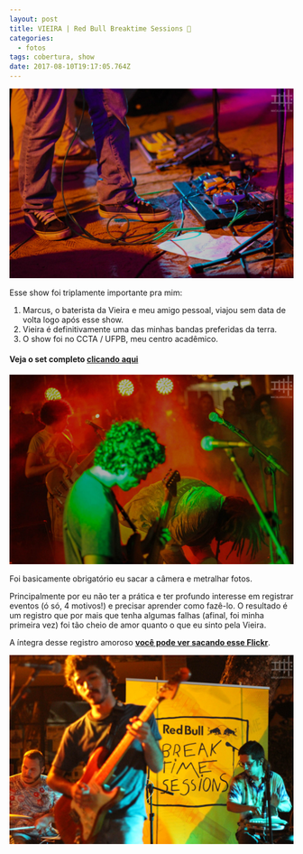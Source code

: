 ```yaml
---
layout: post
title: VIEIRA | Red Bull Breaktime Sessions 🎸
categories:
  - fotos
tags: cobertura, show
date: 2017-08-10T19:17:05.764Z
---
```

![](/images/uploads/1_w7n6yu6d4wjmyil492ocpw.png)

Esse show foi triplamente importante pra mim:

1. Marcus, o baterista da Vieira e meu amigo pessoal, viajou sem data de volta logo após esse show.
2. Vieira é definitivamente uma das minhas bandas preferidas da terra.
3. O show foi no CCTA / UFPB, meu centro acadêmico.

#### Veja o set completo [clicando aqui](https://flic.kr/s/aHskWFq2Lw)

![](/images/uploads/1_htnoqhrzesxesyqzb6utow.png)

Foi basicamente obrigatório eu sacar a câmera e metralhar fotos.

Principalmente por eu não ter a prática e ter profundo interesse em registrar eventos (ó só, 4 motivos!) e precisar aprender como fazê-lo. O resultado é um registro que por mais que tenha algumas falhas (afinal, foi minha primeira vez) foi tão cheio de amor quanto o que eu sinto pela Vieira.

A íntegra desse registro amoroso **[você pode ver sacando esse Flickr](https://flic.kr/s/aHskWFq2Lw)**.

![](/images/uploads/1_dzeat480gdllats-lkgu_g.png)